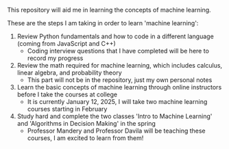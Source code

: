 This repository will aid me in learning the concepts of machine learning.

These are the steps I am taking in order to learn 'machine learning':

1. Review Python fundamentals and how to code in a different language (coming from JavaScript and C++)
   - Coding interview questions that I have completed will be here to record my progress
2. Review the math required for machine learning, which includes calculus, linear algebra, and probability theory
   - This part will not be in the repository, just my own personal notes
3. Learn the basic concepts of machine learning through online instructors before I take the courses at college
   - It is currently January 12, 2025, I will take two machine learning courses starting in February
4. Study hard and complete the two classes 'Intro to Machine Learning' and 'Algorithms in Decision Making' in the spring
   - Professor Mandery and Professor Davila will be teaching these courses, I am excited to learn from them!
